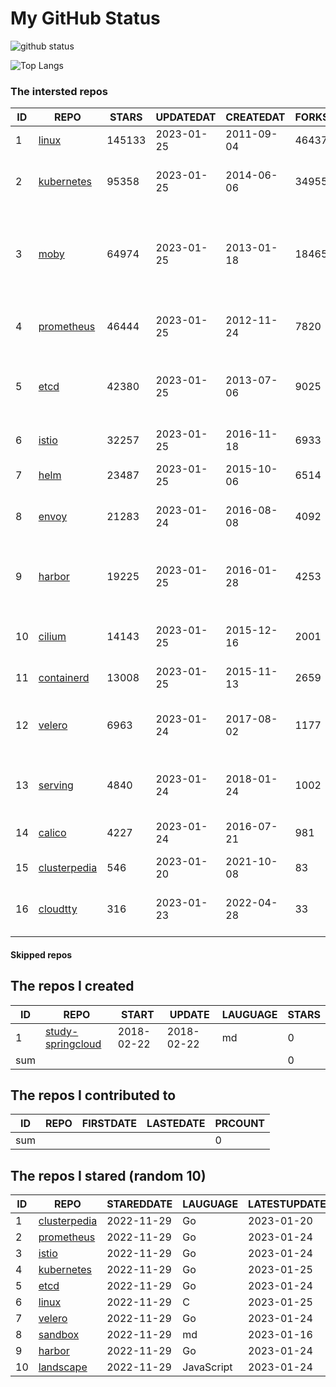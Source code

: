 # My GitHub Status

<img src="https://github-readme-stats-1.yihong0618.vercel.app/api?username=daoqingniu&show_icons=true&&&hide_title=true&count_private=true" alt="github status" />

![Top Langs](https://github-readme-stats-1.yihong0618.vercel.app/api/top-langs/?username=daoqingniu&layout=compact)

<!--START_SECTION:github_repos-->
### The intersted repos
| ID |                              REPO                               | STARS  | UPDATEDAT  | CREATEDAT  | FORKSCOUNT |                                              DESCRIPTIONS                                              |
|----|-----------------------------------------------------------------|--------|------------|------------|------------|--------------------------------------------------------------------------------------------------------|
|  1 | [linux](https://github.com/torvalds/linux)                      | 145133 | 2023-01-25 | 2011-09-04 |      46437 | Linux kernel source tree                                                                               |
|  2 | [kubernetes](https://github.com/kubernetes/kubernetes)          |  95358 | 2023-01-25 | 2014-06-06 |      34955 | Production-Grade Container Scheduling and Management                                                   |
|  3 | [moby](https://github.com/moby/moby)                            |  64974 | 2023-01-25 | 2013-01-18 |      18465 | Moby Project - a collaborative project for the container ecosystem to assemble container-based systems |
|  4 | [prometheus](https://github.com/prometheus/prometheus)          |  46444 | 2023-01-25 | 2012-11-24 |       7820 | The Prometheus monitoring system and time series database.                                             |
|  5 | [etcd](https://github.com/etcd-io/etcd)                         |  42380 | 2023-01-25 | 2013-07-06 |       9025 | Distributed reliable key-value store for the most critical data of a distributed system                |
|  6 | [istio](https://github.com/istio/istio)                         |  32257 | 2023-01-25 | 2016-11-18 |       6933 | Connect, secure, control, and observe services.                                                        |
|  7 | [helm](https://github.com/helm/helm)                            |  23487 | 2023-01-25 | 2015-10-06 |       6514 | The Kubernetes Package Manager                                                                         |
|  8 | [envoy](https://github.com/envoyproxy/envoy)                    |  21283 | 2023-01-24 | 2016-08-08 |       4092 | Cloud-native high-performance edge/middle/service proxy                                                |
|  9 | [harbor](https://github.com/goharbor/harbor)                    |  19225 | 2023-01-25 | 2016-01-28 |       4253 | An open source trusted cloud native registry project that stores, signs, and scans content.            |
| 10 | [cilium](https://github.com/cilium/cilium)                      |  14143 | 2023-01-25 | 2015-12-16 |       2001 | eBPF-based Networking, Security, and Observability                                                     |
| 11 | [containerd](https://github.com/containerd/containerd)          |  13008 | 2023-01-25 | 2015-11-13 |       2659 | An open and reliable container runtime                                                                 |
| 12 | [velero](https://github.com/vmware-tanzu/velero)                |   6963 | 2023-01-24 | 2017-08-02 |       1177 | Backup and migrate Kubernetes applications and their persistent volumes                                |
| 13 | [serving](https://github.com/knative/serving)                   |   4840 | 2023-01-24 | 2018-01-24 |       1002 | Kubernetes-based, scale-to-zero, request-driven compute                                                |
| 14 | [calico](https://github.com/projectcalico/calico)               |   4227 | 2023-01-24 | 2016-07-21 |        981 | Cloud native networking and network security                                                           |
| 15 | [clusterpedia](https://github.com/clusterpedia-io/clusterpedia) |    546 | 2023-01-20 | 2021-10-08 |         83 | The Encyclopedia of Kubernetes clusters                                                                |
| 16 | [cloudtty](https://github.com/cloudtty/cloudtty)                |    316 | 2023-01-23 | 2022-04-28 |         33 | A Friendly Kubernetes CloudShell (Web Terminal) !                                                      |



#### Skipped repos
<!--END_SECTION:github_repos-->

<!--START_SECTION:my_github-->
## The repos I created
| ID  |                                 REPO                                 |   START    |   UPDATE   | LAUGUAGE | STARS |
|-----|----------------------------------------------------------------------|------------|------------|----------|-------|
|   1 | [study-springcloud](https://github.com/daoqingniu/study-springcloud) | 2018-02-22 | 2018-02-22 | md       |     0 |
| sum |                                                                      |            |            |          |     0 |

## The repos I contributed to
| ID  | REPO | FIRSTDATE | LASTEDATE | PRCOUNT |
|-----|------|-----------|-----------|---------|
| sum |      |           |           |       0 |

## The repos I stared (random 10)
| ID |                              REPO                               | STAREDDATE |  LAUGUAGE  | LATESTUPDATE |
|----|-----------------------------------------------------------------|------------|------------|--------------|
|  1 | [clusterpedia](https://github.com/clusterpedia-io/clusterpedia) | 2022-11-29 | Go         | 2023-01-20   |
|  2 | [prometheus](https://github.com/prometheus/prometheus)          | 2022-11-29 | Go         | 2023-01-24   |
|  3 | [istio](https://github.com/istio/istio)                         | 2022-11-29 | Go         | 2023-01-24   |
|  4 | [kubernetes](https://github.com/kubernetes/kubernetes)          | 2022-11-29 | Go         | 2023-01-25   |
|  5 | [etcd](https://github.com/etcd-io/etcd)                         | 2022-11-29 | Go         | 2023-01-24   |
|  6 | [linux](https://github.com/torvalds/linux)                      | 2022-11-29 | C          | 2023-01-25   |
|  7 | [velero](https://github.com/vmware-tanzu/velero)                | 2022-11-29 | Go         | 2023-01-24   |
|  8 | [sandbox](https://github.com/cncf/sandbox)                      | 2022-11-29 | md         | 2023-01-16   |
|  9 | [harbor](https://github.com/goharbor/harbor)                    | 2022-11-29 | Go         | 2023-01-24   |
| 10 | [landscape](https://github.com/cncf/landscape)                  | 2022-11-29 | JavaScript | 2023-01-24   |

<!--END_SECTION:my_github-->
